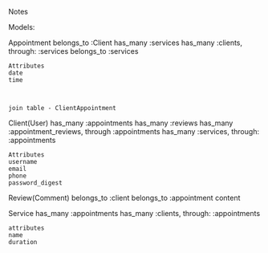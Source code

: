 Notes

Models:

Appointment
    belongs_to :Client
    has_many :services
    has_many :clients, through: :services
    belongs_to :services
    
    Attributes
    date
    time


                                                                             join table - ClientAppointment

Client(User)
    has_many :appointments
    has_many :reviews
    has_many :appointment_reviews, through :appointments
    has_many :services, through: :appointments

    Attributes
    username
    email
    phone
    password_digest


Review(Comment)
    belongs_to :client
    belongs_to :appointment
    content


Service
    has_many :appointments
    has_many :clients, through: :appointments

    attributes
    name
    duration 